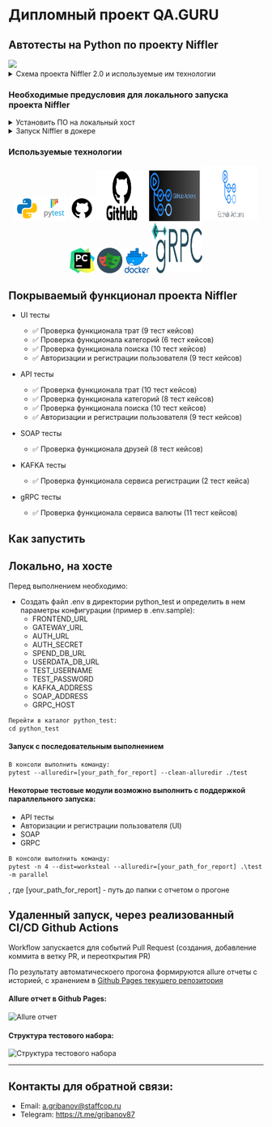 # Дипломный проект QA.GURU

## Автотесты на Python по проекту Niffler
<img src="/niffler-ng-client/src/assets/images/niffler-with-a-coin.png" width="250">


<details>
<summary>Схема проекта Niffler 2.0 и используемые им технологии</summary>

<img src="niffler-diagram.png" width="600">

- [Spring Authorization Server](https://spring.io/projects/spring-authorization-server)
- [Spring OAuth 2.0 Resource Server](https://docs.spring.io/spring-security/reference/servlet/oauth2/resource-server/index.html)
- [Spring data JPA](https://spring.io/projects/spring-data-jpa)
- [Spring Web](https://docs.spring.io/spring-framework/docs/current/reference/html/web.html#spring-web)
- [Spring actuator](https://docs.spring.io/spring-boot/docs/current/reference/html/actuator.html)
- [Spring gRPC by https://github.com/yidongnan](https://yidongnan.github.io/grpc-spring-boot-starter/en/server/getting-started.html)
- [Spring web-services](https://docs.spring.io/spring-ws/docs/current/reference/html/)
- [Apache Kafka](https://developer.confluent.io/quickstart/kafka-docker/)
- [Docker](https://www.docker.com/resources/what-container/)
- [Docker-compose](https://docs.docker.com/compose/)
- [Postgres](https://www.postgresql.org/about/)
- [React](https://ru.reactjs.org/docs/getting-started.html)
- [GraphQL](https://graphql.org/)
- [Thymeleaf](https://www.thymeleaf.org/)
- [Jakarta Bean Validation](https://beanvalidation.org/)
- [Jakarta JAXB](https://eclipse-ee4j.github.io/jaxb-ri/)
- [JUnit 5 (Extensions, Resolvers, etc)](https://junit.org/junit5/docs/current/user-guide/)
- [Retrofit 2](https://square.github.io/retrofit/)
- [Allure](https://docs.qameta.io/allure/)
- [Selenide](https://selenide.org/)
- [Selenoid & Selenoid-UI](https://aerokube.com/selenoid/latest/)
- [Allure-docker-service](https://github.com/fescobar/allure-docker-service)
- [Java 21](https://adoptium.net/en-GB/temurin/releases/)
- [Gradle 8.6](https://docs.gradle.org/8.6/release-notes.html)
- [GHA](https://docs.github.com/en/actions)
</details>

### Необходимые предусловия для локального запуска проекта Niffler

<details>
  <summary>Установить ПО на локальный хост</summary>
    
#### Если у вас ОС Windows

Необходимо использовать [bash terminal](https://www.geeksforgeeks.org/working-on-git-bash/), а
не powershell.
Обязательно добавьте bash терминал в [качестве терминала в вашей IDE (IDEA, PyCharm)](https://stackoverflow.com/questions/20573213/embed-git-bash-in-pycharm-as-external-tool-and-work-with-it-in-pycharm-window-w)

#### 1. Установить docker

#### 2. Установить Java версии 21. Это необходимо, т.к. проект использует синтаксис Java 21

Версию установленной Java необходимо проверить командой `java -version`

#### 3. Установить пакетный менеджер для сборки front-end npm
Рекомендованная версия Node.js - 22.6.0

</details>

<details>
  <summary>Запуск Niffler в докере</summary>

#### 1. Создать бесплатную учетную запись на https://hub.docker.com/ (если отсутствует)

#### 2. Создать в настройках своей учетной записи access_token

[Инструкция](https://docs.docker.com/docker-hub/access-tokens/).

#### 3. Выполнить docker login с созданным access_token (в инструкции это описано)

#### 4. Прописать в etc/hosts элиас для Docker-имени

- frontend:  127.0.0.1 frontend.niffler.dc,
- auth:      127.0.0.1 auth.niffler.dc
- gateway:   127.0.0.1 gateway.niffler.dc

```posh
User-MacBook-Pro niffler % vi /etc/hosts
```

```posh
##
# Host Database
#
# localhost is used to configure the loopback interface
# when the system is booting.  Do not change this entry.
##
127.0.0.1       localhost
127.0.0.1       frontend.niffler.dc
127.0.0.1       auth.niffler.dc
127.0.0.1       gateway.niffler.dc
```



Текущая версия `docker-compose-dev.sh` **удалит все запущенные Docker контейнеры в системе**, поэтому если у вас есть
созданные
контейнеры для других проектов - отредактируйте строку ```posh docker rm $(docker ps -a -q)```, чтобы включить в grep
только те контейнеры, что непосредственно относятся к niffler.

Фронтенд Niffler при запуске в докере будет работать для вас по адресу http://frontend.niffler.dc,
OpenAPI (Swagger) сервиса niffler-gateway доступен по адресу: http://gateway.niffler.dc:8090/swagger-ui/index.html
GraphiQL интерфейс сервиса niffler-gateway доступен по адресу: http://gateway.niffler.dc:8090/graphiql
WSDL сервиса niffler-userdata доступен по адресу: http://localhost:8089/ws/userdata.wsdl

Если при выполнении скрипта `docker-compose-dev.sh` вы получили ошибку:

```
* What went wrong:
Execution failed for task ':niffler-auth:jibDockerBuild'.
> com.google.cloud.tools.jib.plugins.common.BuildStepsExecutionException: 
Build to Docker daemon failed, perhaps you should make sure your credentials for 'registry-1.docker.io...
```

То необходимо убедиться, что в `$USER/.docker/config.json` файле отсутствует запись `"credsStore": "desktop"`
При наличии такого ключа в json, его надо удалить.
Если файл пустой, то возможно не выполнен `docker login`. Если выполнялся, то надо создать файл руками по пути
`$USER/.docker/config.json`
с содержимым,

```
 {
        "auths": {
                "https://index.docker.io/v1/": {}
        },
        "currentContext": "desktop-linux"
}
```

Если вы не можете подключиться к БД в docker, указывая верные login и password, то возможно у вас поднята другая база на
том же порту 5432.
Это известная проблема, что Postgres в docker может стартануть при зянятом порту 5432, надо убедиться что у вас не
поднят никакой другой Postgres на этом порту.

</details>

###  Используемые технологии
<p align="center">
  <code><img src="images/python.png" width="50" height="50"  alt="A-d-am" title="Python"></code>
  <code><img src="images/pytest.png" width="50" height="50"  alt="A-d-am" title="PyTest"></code>
  <code><img src="images/github.png" width="50" height="50"  alt="A-d-am" title="Github"></code>
  <code><img src="images/github_logo.png" width="100" height="100"  alt="A-d-am" title="Github"></code>
  <code><img src="images/github_action.png" width="100" height="100"  alt="A-d-am" title="Github Action"></code>
  <code><img src="images/git_action.png" width="110" height="110"  alt="A-d-am" title="Github Action"></code>
  <code><img src="images/pycharm.png" width="50" height="50"  alt="A-d-am" title="PyCharm"></code>
  <code><img src="images/playwright.png" width="50" height="50"  alt="A-d-am" title="Playwright"></code>
  <code><img src="images/docker.png" width="50" height="50"  alt="A-d-am" title="Docker"></code>
  <code><img src="images/grpc.png" width="100" height="100"  alt="A-d-am" title="gRPC"></code>
</p>

## Покрываемый функционал проекта Niffler
* UI тесты
    * ✅ Проверка функционала трат (9 тест кейсов)
    * ✅ Проверка функционала категорий (6 тест кейсов)
    * ✅ Проверка функционала поиска (10 тест кейсов)
    * ✅ Авторизации и регистрации пользователя (9 тест кейсов)


* API тесты
  * ✅ Проверка функционала трат (10 тест кейсов)
  * ✅ Проверка функционала категорий (8 тест кейсов)
  * ✅ Проверка функционала поиска (10 тест кейсов)
  * ✅ Авторизации и регистрации пользователя (9 тест кейсов)


* SOAP тесты
  * ✅ Проверка функционала друзей (8 тест кейсов)


* KAFKA тесты
  * ✅ Проверка функционала сервиса регистрации (2 тест кейса)


* gRPC тесты
  * ✅ Проверка функционала сервиса валюты (11 тест кейсов)

## Как запустить

## Локально, на хосте

Перед выполнением необходимо:
* Создать файл .env в директории python_test и определить в нем параметры конфигурации (пример в .env.sample):
    - FRONTEND_URL
    - GATEWAY_URL
    - AUTH_URL
    - AUTH_SECRET
    - SPEND_DB_URL
    - USERDATA_DB_URL
    - TEST_USERNAME
    - TEST_PASSWORD
    - KAFKA_ADDRESS
    - SOAP_ADDRESS
    - GRPC_HOST

```
Перейти в каталог python_test:
cd python_test
```


#### Запуск с последовательным выполнением
```
В консоли выполнить команду:
pytest --alluredir=[your_path_for_report] --clean-alluredir ./test
```

#### Некоторые тестовые модули возможно выполнить с поддержкой параллельного запуска:

- API тесты
- Авторизации и регистрации пользователя (UI)
- SOAP
- GRPC
```
В консоли выполнить команду:
pytest -n 4 --dist=worksteal --alluredir=[your_path_for_report] .\test -m parallel

```
  
, где [your_path_for_report] - путь до папки с отчетом о прогоне



## Удаленный запуск, через реализованный CI/CD Github Actions 
 Workflow запускается для событий Pull Request (создания, добавление коммита в ветку PR, и переоткрытия PR)

По результату автоматическоего прогона формируются allure отчеты с историей, с хранением в [Github Pages текущего репозитория](https://shade1471.github.io/niffler-py-st3/)

#### Allure отчет в Github Pages:
![Allure отчет](images/img.png)

#### Структура тестового набора:
![Структура тестового набора](images/img_2.png)

---

## Контакты для обратной связи:

- Email: a.gribanov@staffcop.ru
- Telegram: https://t.me/gribanov87